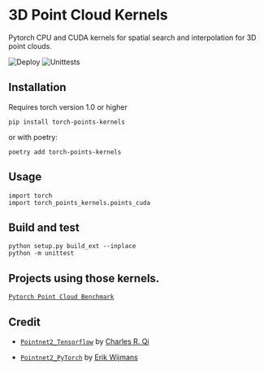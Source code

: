 # 3D Point Cloud Kernels
Pytorch CPU and CUDA kernels for spatial search and interpolation for 3D point clouds.

![Deploy](https://github.com/nicolas-chaulet/torch-points-kernels/workflows/Deploy/badge.svg) ![Unittests](https://github.com/nicolas-chaulet/torch-points-kernels/workflows/Unittests/badge.svg)

## Installation
Requires torch version 1.0 or higher
```
pip install torch-points-kernels
```
or with poetry:
```
poetry add torch-points-kernels
```

## Usage
```
import torch
import torch_points_kernels.points_cuda
```

## Build and test
```
python setup.py build_ext --inplace
python -m unittest
```

## Projects using those kernels.

[```Pytorch Point Cloud Benchmark```](https://github.com/nicolas-chaulet/deeppointcloud-benchmarks)

## Credit

* [```Pointnet2_Tensorflow```](https://github.com/charlesq34/pointnet2) by [Charles R. Qi](https://github.com/charlesq34)

* [```Pointnet2_PyTorch```](https://github.com/erikwijmans/Pointnet2_PyTorch) by [Erik Wijmans](https://github.com/erikwijmans)
